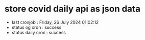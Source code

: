 # store covid daily api as json data

- last cronjob : Friday, 26 July 2024 01:02:12
- status og cron : success
- status daily cron : success
      
      